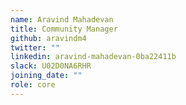 ```yaml
---
name: Aravind Mahadevan
title: Community Manager
github: aravindm4
twitter: ""
linkedin: aravind-mahadevan-0ba22411b
slack: U02D0NA6RHR
joining_date: ""
role: core
---
```


